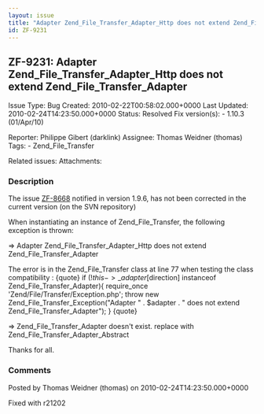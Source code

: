 ```yaml
---
layout: issue
title: "Adapter Zend_File_Transfer_Adapter_Http does not extend Zend_File_Transfer_Adapter"
id: ZF-9231
---
```


ZF-9231: Adapter Zend\_File\_Transfer\_Adapter\_Http does not extend Zend\_File\_Transfer\_Adapter 
---------------------------------------------------------------------------------------------------

 Issue Type: Bug Created: 2010-02-22T00:58:02.000+0000 Last Updated: 2010-02-24T14:23:50.000+0000 Status: Resolved Fix version(s): - 1.10.3 (01/Apr/10)
 
 Reporter:  Philippe Gibert (darklink)  Assignee:  Thomas Weidner (thomas)  Tags: - Zend\_File\_Transfer
 
 Related issues: 
 Attachments: 
### Description

The issue [ZF-8668](http://framework.zend.com/issues/browse/ZF-8668) notified in version 1.9.6, has not been corrected in the current version (on the SVN repository)

When instantiating an instance of Zend\_File\_Transfer, the following exception is thrown:

=> Adapter Zend\_File\_Transfer\_Adapter\_Http does not extend Zend\_File\_Transfer\_Adapter

The error is in the Zend\_File\_Transfer class at line 77 when testing the class compatibility : {quote} if (!$this->\_adapter[$direction] instanceof Zend\_File\_Transfer\_Adapter){ require\_once 'Zend/File/Transfer/Exception.php'; throw new Zend\_File\_Transfer\_Exception("Adapter " . $adapter . " does not extend Zend\_File\_Transfer\_Adapter"); } {quote}

=> Zend\_File\_Transfer\_Adapter doesn't exist. replace with Zend\_File\_Transfer\_Adapter\_Abstract

Thanks for all.

 

 

### Comments

Posted by Thomas Weidner (thomas) on 2010-02-24T14:23:50.000+0000

Fixed with r21202

 

 